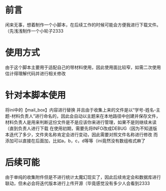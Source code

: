 # 前言
闲来无事，想着制作一个小脚本，在后续工作的时候可能会方便我进行下载文件。（先浅浅制作一个小轮子2333
# 使用方式
由于这个脚本主要用于适配自己的带材料使用，因此使用面比较窄，如需二次使用估计得理解代码并进行相关修改
# 针对本脚本使用
将ini中的【mail_box】内容进行替换
并且由于收集上来的文件是以“学号-姓名-主题-材料负责人”进行命名的，因此会自动以主题来在本地路径中创建并保存文件，
材料负责人是用来判断这份文件是不是应该你来进行管理，如果不是则继续未读（直到负责人进行下载
在使用初期，需要先将INFO改成DEBUG（因为不知道版本迭代了多少，文件夹名称肯定会进行变动，因此需要对照文件名称进行修改
而添加可以直接在后面加，比如a，b，c，d等等（ini竟然没有数组格式麻了
# 后续可能
由于单纯的收集附件但是不进行统计太魔幻现实了，因此后续肯定会和数据库进行联动，但未必会将迭代版本进行上传开源（毕竟感觉没有多少人会看到2333
